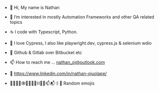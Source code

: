  - 👋 Hi, My name is Nathan 
 - 👀 I’m interested in mostly Automation Frameworks and other QA related topics
 - ☕️ I code with Typescript, Python.
 - 🚀 I love Cypress, I also like playwright.dev, cypress.js & selenium wdio
 - 🌱 Github & Gitlab over Bitbucket etc
 - 📫 How to reach me ... nathan_oj@outlook.com
 - 📎 https://www.linkedin.com/in/nathan-ojuolape/
 
 -  🧮📌📍🤖🕸️🚴🏿‍♂️🚧⛓️⛓️‍💥📫📬🖇️🔗  Random emojis

<!---
Bodebode/Bodebode is a ✨ special ✨ repository because its `README.md` (this file) appears on your GitHub profile.
You can click the Preview link to take a look at your changes.
--->
